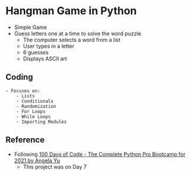 # Hangman Game in Python

- Simple Game
- Guess letters one at a time to solve the word puzzle.
    - The computer selects a word from a list
    - User types in a letter
    - 6 guesses
    - Displays ASCII art

## Coding

    - Focuses on:
        - Lists
        - Conditionals
        - Randomization
        - For Loops
        - While Loops
        - Importing Modules

## Reference

- Following [100 Days of Code - The Complete Python Pro Bootcamp for 2021 by Angela Yu](https://www.udemy.com/course/100-days-of-code/)
    - This project was on Day 7